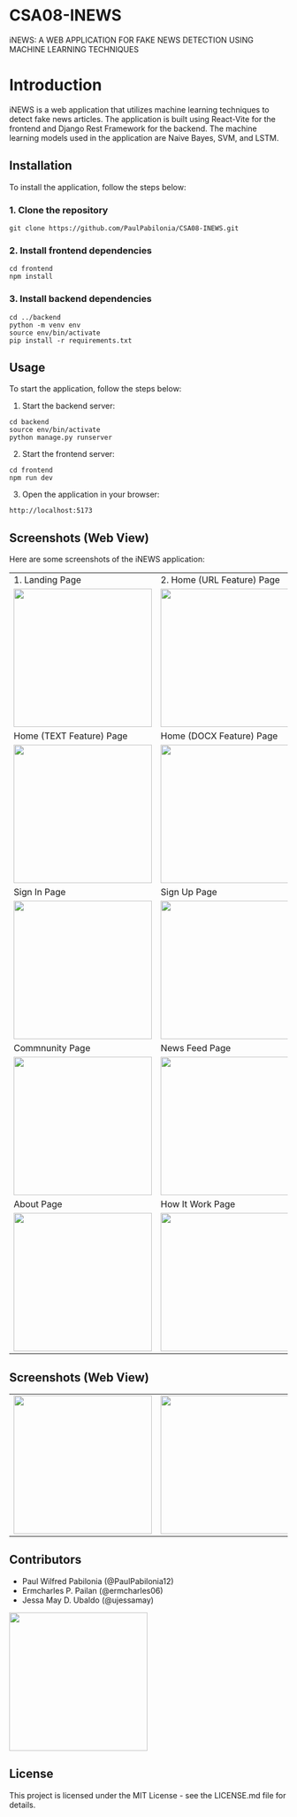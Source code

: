 # CSA08-INEWS
iNEWS: A WEB APPLICATION FOR FAKE NEWS DETECTION USING MACHINE LEARNING TECHNIQUES

# Introduction
iNEWS is a web application that utilizes machine learning techniques to detect fake news articles. The application is built using React-Vite for the frontend and Django Rest Framework for the backend. The machine learning models used in the application are Naive Bayes, SVM, and LSTM.

## Installation
To install the application, follow the steps below:

### 1. Clone the repository
```git clone https://github.com/PaulPabilonia/CSA08-INEWS.git```

### 2. Install frontend dependencies
```
cd frontend
npm install
```

### 3. Install backend dependencies
```
cd ../backend
python -m venv env
source env/bin/activate
pip install -r requirements.txt
```

## Usage
To start the application, follow the steps below:
1. Start the backend server:
```
cd backend
source env/bin/activate
python manage.py runserver
```
2. Start the frontend server:
```
cd frontend
npm run dev
```
3. Open the application in your browser:
```
http://localhost:5173
```

## Screenshots (Web View)
Here are some screenshots of the iNEWS application:


<table>
  <tr>
    <td>1. Landing Page </td>
    <td>2. Home (URL Feature) Page</td>
  </tr>
  <tr>
    <td><img src="https://github.com/PaulPabilonia/CSA08-INEWS/blob/master/images/landing_page.png" height="250" ></td>
    <td><img src="https://github.com/PaulPabilonia/CSA08-INEWS/blob/master/images/home_url_page.png" height="250" ></td>
  </tr>
  <tr>
    <td>Home (TEXT Feature) Page</td>
    <td>Home (DOCX Feature) Page</td>
  </tr>
  <tr>
    <td><img src="https://github.com/PaulPabilonia/CSA08-INEWS/blob/master/images/home_text_page.png" height="250"></td>
    <td><img src="https://github.com/PaulPabilonia/CSA08-INEWS/blob/master/images/home_docs_page.png" height="250"></td>
  </tr>
  <tr>
    <td>Sign In Page</td>
    <td>Sign Up Page</td>
  </tr>
  <tr>
    <td><img src="https://github.com/PaulPabilonia/CSA08-INEWS/blob/master/images/login_page.png" height="250"></td>
    <td><img src="https://github.com/PaulPabilonia/CSA08-INEWS/blob/master/images/signup_page.png" height="250"></td>
  </tr>
  <tr>
    <td>Commnunity Page</td>
    <td>News Feed Page</td>
  </tr>
  <tr>
    <td><img src="https://github.com/PaulPabilonia/CSA08-INEWS/blob/master/images/community_page.png" height="250"></td>
    <td><img src="https://github.com/PaulPabilonia/CSA08-INEWS/blob/master/images/newsfeed_page.png" height="250"></td>
  </tr>
   <tr>
    <td>About Page</td>
    <td>How It Work Page</td>
  </tr>
  <tr>
    <td><img src="https://github.com/PaulPabilonia/CSA08-INEWS/blob/master/images/about_page.png" height="250"></td>
    <td><img src="https://github.com/PaulPabilonia/CSA08-INEWS/blob/master/images/how_page.png" height="250"></td>
  </tr>
</table>

## Screenshots (Web View)

<table>
  <tr>
    <td><img src="https://github.com/PaulPabilonia/CSA08-INEWS/blob/master/images/landing_mobile.png" height="250"></td>
    <td><img src="https://github.com/PaulPabilonia/CSA08-INEWS/blob/master/images/login_mobile.png" height="250"></td>
    <td><img src="https://github.com/PaulPabilonia/CSA08-INEWS/blob/master/images/home_mobile.png" height="250"></td>
    <td><img src="https://github.com/PaulPabilonia/CSA08-INEWS/blob/master/images/result_mobile.png" height="250"></td>
    </tr>
</table>

## Contributors
- Paul Wilfred Pabilonia (@PaulPabilonia12)
- Ermcharles P. Pailan (@ermcharles06)
- Jessa May D. Ubaldo (@ujessamay)
<img src="https://github.com/PaulPabilonia/CSA08-INEWS/blob/master/images/team_page.png" height="250">

## License
This project is licensed under the MIT License - see the LICENSE.md file for details.


